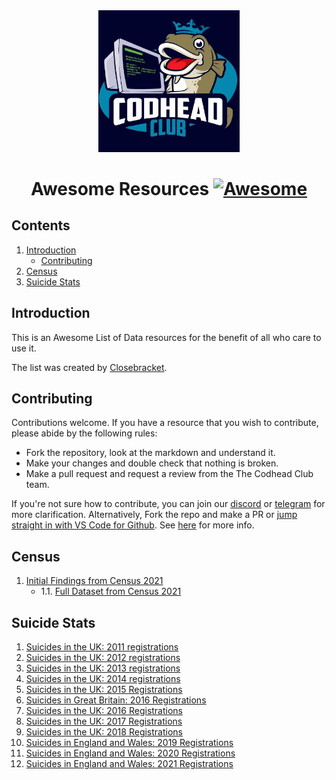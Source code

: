<div align="center">
<img style="width:45%" src="imgs/tcclogo.jpg" />

# Awesome Resources [![Awesome](https://awesome.re/badge.svg)](https://awesome.re) 
</div>

## Contents

1. [Introduction](#introduction)
   - [Contributing](#contributing)
2. [Census](#census)
3. [Suicide Stats](#suicide)

## Introduction <a name="introduction"></a>

This is an Awesome List of Data resources for the benefit of all who care to use it.

The list was created by [Closebracket](https://github.com/closebracket).

## Contributing <a name="contributing"></a>

Contributions welcome. If you have a resource that you wish to contribute, please abide by the following rules:

- Fork the repository, look at the markdown and understand it.
- Make your changes and double check that nothing is broken.
- Make a pull request and request a review from the The Codhead Club team.

If you're not sure how to contribute, you can join our [discord](https://discord.gg/DmHbB2PpVn) or [telegram](https://t.me/codheadclub) for more clarification. Alternatively, Fork the repo and make a PR or [jump straight in with VS Code for Github](https://github.dev/CodheadClub/AwesomeData). See [here](https://docs.github.com/en/codespaces/developing-in-codespaces/web-based-editor) for more info.

## Census <a name="census"></a>
1. [Initial Findings from Census 2021](https://www.ons.gov.uk/releases/initialfindingsfromthe2021censusinenglandandwales)
   - 1.1. [Full Dataset from Census 2021](https://www.ons.gov.uk/peoplepopulationandcommunity/populationandmigration/populationestimates/datasets/populationandhouseholdestimatesenglandandwalescensus2021)

## Suicide Stats <a name="suicide"></a>
1. [Suicides in the UK: 2011 registrations](https://www.ons.gov.uk/peoplepopulationandcommunity/birthsdeathsandmarriages/deaths/bulletins/suicidesintheunitedkingdom/2013-01-22)
2. [Suicides in the UK: 2012 registrations](https://www.ons.gov.uk/peoplepopulationandcommunity/birthsdeathsandmarriages/deaths/bulletins/suicidesintheunitedkingdom/2014-02-18)
3. [Suicides in the UK: 2013 registrations](https://www.ons.gov.uk/peoplepopulationandcommunity/birthsdeathsandmarriages/deaths/bulletins/suicidesintheunitedkingdom/2015-02-19)
4. [Suicides in the UK: 2014 registrations](https://www.ons.gov.uk/peoplepopulationandcommunity/birthsdeathsandmarriages/deaths/bulletins/suicidesintheunitedkingdom/2014registrations)
5. [Suicides in the UK: 2015 Registrations](https://www.ons.gov.uk/peoplepopulationandcommunity/birthsdeathsandmarriages/deaths/bulletins/suicidesintheunitedkingdom/2015registrations)
6. [Suicides in Great Britain: 2016 Registrations](https://www.ons.gov.uk/peoplepopulationandcommunity/birthsdeathsandmarriages/deaths/bulletins/suicidesintheunitedkingdom/2016registration)
7. [Suicides in the UK: 2016 Registrations](https://www.ons.gov.uk/peoplepopulationandcommunity/birthsdeathsandmarriages/deaths/bulletins/suicidesintheunitedkingdom/2016registrations)
8. [Suicides in the UK: 2017 Registrations](https://www.ons.gov.uk/peoplepopulationandcommunity/birthsdeathsandmarriages/deaths/bulletins/suicidesintheunitedkingdom/2017registrations)
9. [Suicides in the UK: 2018 Registrations](https://www.ons.gov.uk/peoplepopulationandcommunity/birthsdeathsandmarriages/deaths/bulletins/suicidesintheunitedkingdom/2018registrations)
10. [Suicides in England and Wales: 2019 Registrations](https://www.ons.gov.uk/peoplepopulationandcommunity/birthsdeathsandmarriages/deaths/bulletins/suicidesintheunitedkingdom/2019registrations)
11. [Suicides in England and Wales: 2020 Registrations](https://www.ons.gov.uk/peoplepopulationandcommunity/birthsdeathsandmarriages/deaths/bulletins/suicidesintheunitedkingdom/2020registrations)
12. [Suicides in England and Wales: 2021 Registrations](https://www.ons.gov.uk/peoplepopulationandcommunity/birthsdeathsandmarriages/deaths/bulletins/suicidesintheunitedkingdom/2021registrations)